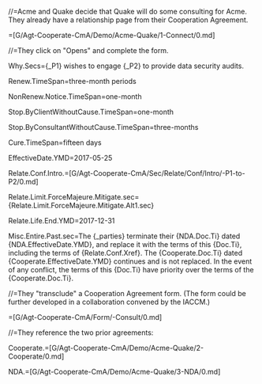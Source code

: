 //=Acme and Quake decide that Quake will do some consulting for Acme.  They already have a relationship page from their Cooperation Agreement.

=[G/Agt-Cooperate-CmA/Demo/Acme-Quake/1-Connect/0.md]

//=They click on "Opens" and complete the form.

Why.Secs={_P1} wishes to engage {_P2} to provide data security audits.

Renew.TimeSpan=three-month periods

NonRenew.Notice.TimeSpan=one-month

Stop.ByClientWithoutCause.TimeSpan=one-month

Stop.ByConsultantWithoutCause.TimeSpan=three-months

Cure.TimeSpan=fifteen days

EffectiveDate.YMD=2017-05-25

Relate.Conf.Intro.=[G/Agt-Cooperate-CmA/Sec/Relate/Conf/Intro/-P1-to-P2/0.md]

Relate.Limit.ForceMajeure.Mitigate.sec={Relate.Limit.ForceMajeure.Mitigate.Alt1.sec}

Relate.Life.End.YMD=2017-12-31

Misc.Entire.Past.sec=The {_parties} terminate their {NDA.Doc.Ti} dated {NDA.EffectiveDate.YMD}, and replace it with the terms of this {Doc.Ti}, including the terms of {Relate.Conf.Xref}.  The {Cooperate.Doc.Ti} dated {Cooperate.EffectiveDate.YMD} continues and is not replaced.  In the event of any conflict, the terms of this {Doc.Ti} have priority over the terms of the {Cooperate.Doc.Ti}.
 
//=They "transclude" a Cooperation Agreement form.  (The form could be further developed in a collaboration convened by the IACCM.)

=[G/Agt-Cooperate-CmA/Form/-Consult/0.md]

//=They reference the two prior agreements:

Cooperate.=[G/Agt-Cooperate-CmA/Demo/Acme-Quake/2-Cooperate/0.md]

NDA.=[G/Agt-Cooperate-CmA/Demo/Acme-Quake/3-NDA/0.md]